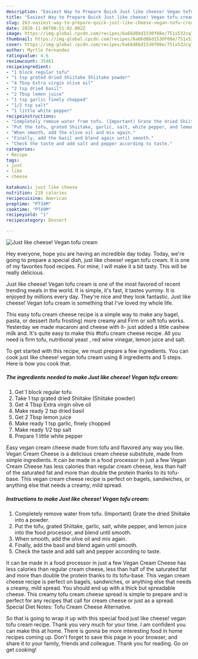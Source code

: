 ```yaml
---
description: "Easiest Way to Prepare Quick Just like cheese! Vegan tofu cream"
title: "Easiest Way to Prepare Quick Just like cheese! Vegan tofu cream"
slug: 263-easiest-way-to-prepare-quick-just-like-cheese-vegan-tofu-cream
date: 2020-11-06T00:51:02.802Z
image: https://img-global.cpcdn.com/recipes/6a66d8bd1530f08e/751x532cq70/just-like-cheese-vegan-tofu-cream-recipe-main-photo.jpg
thumbnail: https://img-global.cpcdn.com/recipes/6a66d8bd1530f08e/751x532cq70/just-like-cheese-vegan-tofu-cream-recipe-main-photo.jpg
cover: https://img-global.cpcdn.com/recipes/6a66d8bd1530f08e/751x532cq70/just-like-cheese-vegan-tofu-cream-recipe-main-photo.jpg
author: Myrtle Fernandez
ratingvalue: 4.6
reviewcount: 35461
recipeingredient:
- "1 block regular tofu"
- "1 tsp grated dried Shiitake Shiitake powder"
- "4 Tbsp Extra virgin olive oil"
- "2 tsp dried basil"
- "2 Tbsp lemon juice"
- "1 tsp garlic finely chopped"
- "1/2 tsp salt"
- "1 little white pepper"
recipeinstructions:
- "Completely remove water from tofu. (Important) Grate the dried Shiitake into a powder."
- "Put the tofu, grated Shiitake, garlic, salt, white pepper, and lemon juice into the food processor, and blend until smooth."
- "When smooth, add the olive oil and mix again."
- "Finally, add the basil and blend again until smooth."
- "Check the taste and add salt and pepper according to taste."
categories:
- Recipe
tags:
- just
- like
- cheese

katakunci: just like cheese 
nutrition: 218 calories
recipecuisine: American
preptime: "PT34M"
cooktime: "PT49M"
recipeyield: "1"
recipecategory: Dessert

---
```



![Just like cheese! Vegan tofu cream](https://img-global.cpcdn.com/recipes/6a66d8bd1530f08e/751x532cq70/just-like-cheese-vegan-tofu-cream-recipe-main-photo.jpg)

Hey everyone, hope you are having an incredible day today. Today, we're going to prepare a special dish, just like cheese! vegan tofu cream. It is one of my favorites food recipes. For mine, I will make it a bit tasty. This will be really delicious.

Just like cheese! Vegan tofu cream is one of the most favored of recent trending meals in the world. It is simple, it's fast, it tastes yummy. It is enjoyed by millions every day. They're nice and they look fantastic. Just like cheese! Vegan tofu cream is something that I've loved my whole life.

This easy tofu cream cheese recipe is a simple way to make any bagel, pasta, or dessert (tofu frosting) more creamy and Firm or soft tofu works. Yesterday we made macaroni and cheese with it- just added a little cashew milk and. It&#39;s quite easy to make this #tofu cream cheese recipe. All you need is firm tofu, nutritional yeast , red wine vinegar, lemon juice and salt.


To get started with this recipe, we must prepare a few ingredients. You can cook just like cheese! vegan tofu cream using 8 ingredients and 5 steps. Here is how you cook that.

<!--inarticleads1-->

##### The ingredients needed to make Just like cheese! Vegan tofu cream:

1. Get 1 block regular tofu
1. Take 1 tsp grated dried Shiitake (Shiitake powder)
1. Get 4 Tbsp Extra virgin olive oil
1. Make ready 2 tsp dried basil
1. Get 2 Tbsp lemon juice
1. Make ready 1 tsp garlic, finely chopped
1. Make ready 1/2 tsp salt
1. Prepare 1 little white pepper


Easy vegan cream cheese made from tofu and flavored any way you like. Vegan Cream Cheese is a delicious cream cheese substitute, made from simple ingredients. It can be made in a food processor in just a few Vegan Cream Cheese has less calories than regular cream cheese, less than half of the saturated fat and more than double the protein thanks to its tofu-base. This vegan cream cheese recipe is perfect on bagels, sandwiches, or anything else that needs a creamy, mild spread. 

<!--inarticleads2-->

##### Instructions to make Just like cheese! Vegan tofu cream:

1. Completely remove water from tofu. (Important) Grate the dried Shiitake into a powder.
1. Put the tofu, grated Shiitake, garlic, salt, white pepper, and lemon juice into the food processor, and blend until smooth.
1. When smooth, add the olive oil and mix again.
1. Finally, add the basil and blend again until smooth.
1. Check the taste and add salt and pepper according to taste.


It can be made in a food processor in just a few Vegan Cream Cheese has less calories than regular cream cheese, less than half of the saturated fat and more than double the protein thanks to its tofu-base. This vegan cream cheese recipe is perfect on bagels, sandwiches, or anything else that needs a creamy, mild spread. You should end up with a thick but spreadable cheese. This creamy tofu cream cheese spread is simple to prepare and is perfect for any recipes that call for cream cheese or just as a spread. Special Diet Notes: Tofu Cream Cheese Alternative. 

So that is going to wrap it up with this special food just like cheese! vegan tofu cream recipe. Thank you very much for your time. I am confident you can make this at home. There is gonna be more interesting food in home recipes coming up. Don't forget to save this page in your browser, and share it to your family, friends and colleague. Thank you for reading. Go on get cooking!
